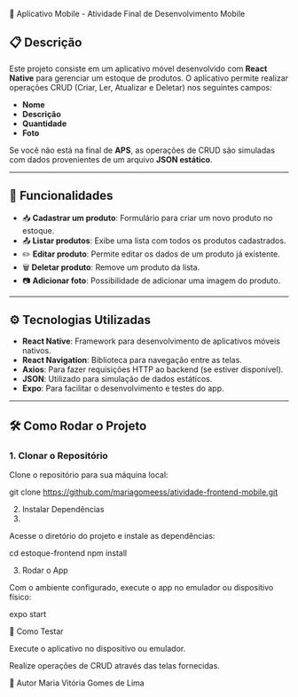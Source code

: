  📱 Aplicativo Mobile - Atividade Final de Desenvolvimento Mobile

## 📋 Descrição

Este projeto consiste em um aplicativo móvel desenvolvido com **React Native** para gerenciar um estoque de produtos. O aplicativo permite realizar operações CRUD (Criar, Ler, Atualizar e Deletar) nos seguintes campos:

- **Nome**
- **Descrição**
- **Quantidade**
- **Foto**

Se você não está na final de **APS**, as operações de CRUD são simuladas com dados provenientes de um arquivo **JSON estático**.

---

## 🚀 Funcionalidades

- 📥 **Cadastrar um produto**: Formulário para criar um novo produto no estoque.
- 📤 **Listar produtos**: Exibe uma lista com todos os produtos cadastrados.
- ✏️ **Editar produto**: Permite editar os dados de um produto já existente.
- 🗑️ **Deletar produto**: Remove um produto da lista.
- 📷 **Adicionar foto**: Possibilidade de adicionar uma imagem do produto.

---

## ⚙️ Tecnologias Utilizadas

- **React Native**: Framework para desenvolvimento de aplicativos móveis nativos.
- **React Navigation**: Biblioteca para navegação entre as telas.
- **Axios**: Para fazer requisições HTTP ao backend (se estiver disponível).
- **JSON**: Utilizado para simulação de dados estáticos.
- **Expo**: Para facilitar o desenvolvimento e testes do app.

---

## 🛠️ Como Rodar o Projeto

### 1. Clonar o Repositório

Clone o repositório para sua máquina local:


git clone https://github.com/mariagomeess/atividade-frontend-mobile.git

2. Instalar Dependências
3. 
Acesse o diretório do projeto e instale as dependências:

cd estoque-frontend
npm install

3. Rodar o App
   
Com o ambiente configurado, execute o app no emulador ou dispositivo físico:

expo start

🔧 Como Testar

Execute o aplicativo no dispositivo ou emulador.

Realize operações de CRUD através das telas fornecidas.

👤 Autor
Maria Vitória Gomes de Lima

